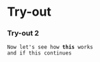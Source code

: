 # Try-out   
### Try-out 2    
<pre><code>Now let's see how <strong>this</strong> works   
and if this continues</code></pre>
